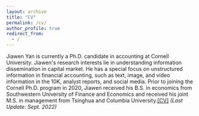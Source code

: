 ```yaml
---
layout: archive
title: "CV"
permalink: /cv/
author_profile: true
redirect_from:
  - /
---
```


Jiawen Yan is currently a Ph.D. candidate in accounting at Cornell University. Jiawen's research interests lie in understanding information dissemination in capital market. He has a special focus on unstructured information in financial accounting, such as text, image, and video information in the 10K, analyst reports, and social media. Prior to joining the Cornell Ph.D. program in 2020, Jiawen received his B.S. in economics from Southwestern University of Finance and Economics and received his joint M.S. in management from Tsinghua and Columbia University.[[CV]](http://charlesyan1.github.io/files/CV/Jiawen_Yan_CV_Sept_2022.pdf) *(Last Update: Sept. 2022)* 




